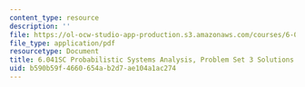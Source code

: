 ```yaml
---
content_type: resource
description: ''
file: https://ol-ocw-studio-app-production.s3.amazonaws.com/courses/6-041sc-probabilistic-systems-analysis-and-applied-probability-fall-2013/b590b59f4660654ab2d7ae104a1ac274_MIT6_041SCF13_assn03_sol.pdf
file_type: application/pdf
resourcetype: Document
title: 6.041SC Probabilistic Systems Analysis, Problem Set 3 Solutions
uid: b590b59f-4660-654a-b2d7-ae104a1ac274
---
```

